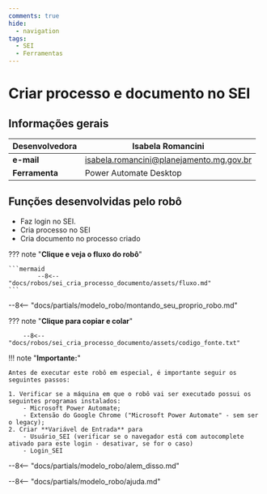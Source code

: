 ```yaml
---
comments: true
hide:
  - navigation
tags:
  - SEI
  - Ferramentas
---
```


# Criar processo e documento no SEI


## Informações gerais

| **Desenvolvedora**| Isabela Romancini  |
| ----------- | ------------------------------------ |
| **e-mail**       | isabela.romancini@planejamento.mg.gov.br|
| **Ferramenta**   | Power Automate Desktop |


## Funções desenvolvidas pelo robô

- Faz login no SEI.
- Cria processo no SEI
- Cria documento no processo criado

??? note "**Clique e veja o fluxo do robô**"

    ```mermaid
            --8<-- "docs/robos/sei_cria_processo_documento/assets/fluxo.md"
    ```

--8<-- "docs/partials/modelo_robo/montando_seu_proprio_robo.md"

??? note "**Clique para copiar e colar**"

        --8<-- "docs/robos/sei_cria_processo_documento/assets/codigo_fonte.txt"

!!! note "**Importante:**"

    Antes de executar este robô em especial, é importante seguir os seguintes passos:

    1. Verificar se a máquina em que o robô vai ser executado possui os seguintes programas instalados:
        - Microsoft Power Automate;
        - Extensão do Google Chrome ("Microsoft Power Automate" - sem ser o legacy);
    2. Criar **Variável de Entrada** para
        - Usuário_SEI (verificar se o navegador está com autocomplete ativado para este login - desativar, se for o caso)
        - Login_SEI


--8<-- "docs/partials/modelo_robo/alem_disso.md"

--8<-- "docs/partials/modelo_robo/ajuda.md"
